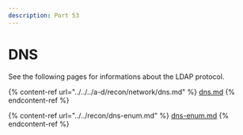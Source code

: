 ```yaml
---
description: Port 53
---
```


# DNS

See the following pages for informations about the LDAP protocol.&#x20;

{% content-ref url="../../../a-d/recon/network/dns.md" %}
[dns.md](../../../a-d/recon/network/dns.md)
{% endcontent-ref %}

{% content-ref url="../../recon/dns-enum.md" %}
[dns-enum.md](../../recon/dns-enum.md)
{% endcontent-ref %}
